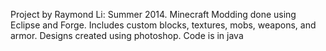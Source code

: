 Project by Raymond Li: Summer 2014.
Minecraft Modding done using Eclipse and Forge.
Includes custom blocks, textures, mobs, weapons, and armor.
Designs created using photoshop. Code is in java
